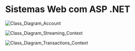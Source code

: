 # Sistemas Web com ASP .NET 

![Class_Diagram_Account](https://github.com/alexfariakof/Infnet_Sistemas-Web-com-ASP.NET_24E1_3/assets/42475620/ec078c31-5e97-4719-8f5d-1488a1d982c4)

![Class_Diagram_Streaming_Context](https://github.com/alexfariakof/Infnet_Sistemas-Web-com-ASP.NET_24E1_3/assets/42475620/8ba7408f-95f5-41ff-8ebe-1a9945d52af0)

![Class_Diagram_Transactions_Context](https://github.com/alexfariakof/Infnet_Sistemas-Web-com-ASP.NET_24E1_3/assets/42475620/873526f1-52b4-4a8c-b842-f35e7fe51537)
